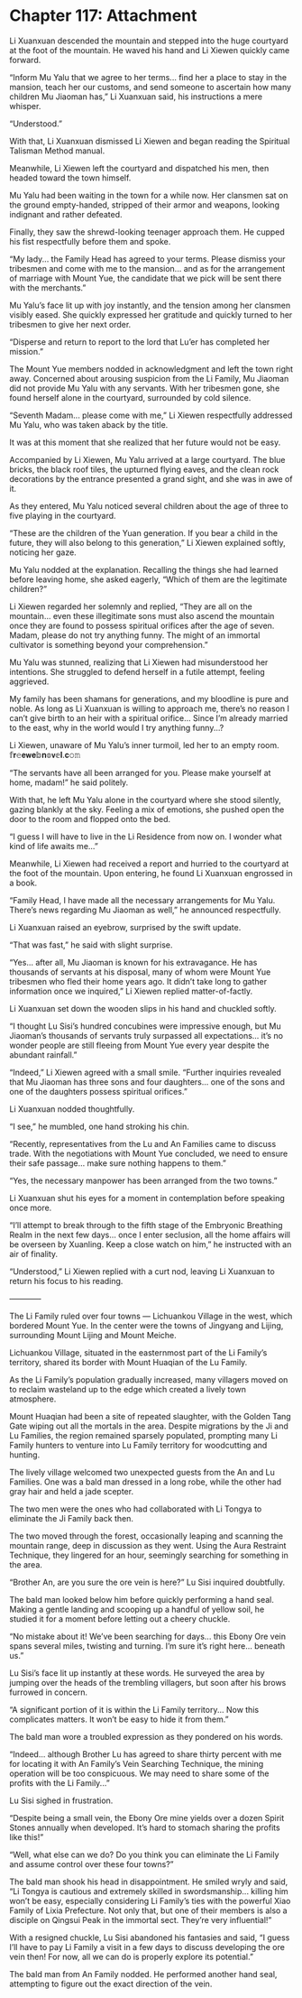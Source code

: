 # Chapter 117: Attachment

Li Xuanxuan descended the mountain and stepped into the huge courtyard at the foot of the mountain. He waved his hand and Li Xiewen quickly came forward.

“Inform Mu Yalu that we agree to her terms... find her a place to stay in the mansion, teach her our customs, and send someone to ascertain how many children Mu Jiaoman has,” Li Xuanxuan said, his instructions a mere whisper.

“Understood.”

With that, Li Xuanxuan dismissed Li Xiewen and began reading the Spiritual Talisman Method manual.

Meanwhile, Li Xiewen left the courtyard and dispatched his men, then headed toward the town himself.

Mu Yalu had been waiting in the town for a while now. Her clansmen sat on the ground empty-handed, stripped of their armor and weapons, looking indignant and rather defeated.

Finally, they saw the shrewd-looking teenager approach them. He cupped his fist respectfully before them and spoke.

“My lady... the Family Head has agreed to your terms. Please dismiss your tribesmen and come with me to the mansion... and as for the arrangement of marriage with Mount Yue, the candidate that we pick will be sent there with the merchants.”

Mu Yalu’s face lit up with joy instantly, and the tension among her clansmen visibly eased. She quickly expressed her gratitude and quickly turned to her tribesmen to give her next order.

“Disperse and return to report to the lord that Lu’er has completed her mission.”

The Mount Yue members nodded in acknowledgment and left the town right away. Concerned about arousing suspicion from the Li Family, Mu Jiaoman did not provide Mu Yalu with any servants. With her tribesmen gone, she found herself alone in the courtyard, surrounded by cold silence.

“Seventh Madam... please come with me,” Li Xiewen respectfully addressed Mu Yalu, who was taken aback by the title.

It was at this moment that she realized that her future would not be easy.

Accompanied by Li Xiewen, Mu Yalu arrived at a large courtyard. The blue bricks, the black roof tiles, the upturned flying eaves, and the clean rock decorations by the entrance presented a grand sight, and she was in awe of it.

As they entered, Mu Yalu noticed several children about the age of three to five playing in the courtyard.

“These are the children of the Yuan generation. If you bear a child in the future, they will also belong to this generation,” Li Xiewen explained softly, noticing her gaze.

Mu Yalu nodded at the explanation. Recalling the things she had learned before leaving home, she asked eagerly, “Which of them are the legitimate children?”

Li Xiewen regarded her solemnly and replied, “They are all on the mountain... even these illegitimate sons must also ascend the mountain once they are found to possess spiritual orifices after the age of seven. Madam, please do not try anything funny. The might of an immortal cultivator is something beyond your comprehension.”

Mu Yalu was stunned, realizing that Li Xiewen had misunderstood her intentions. She struggled to defend herself in a futile attempt, feeling aggrieved.

My family has been shamans for generations, and my bloodline is pure and noble. As long as Li Xuanxuan is willing to approach me, there’s no reason I can’t give birth to an heir with a spiritual orifice... Since I’m already married to the east, why in the world would I try anything funny...?

Li Xiewen, unaware of Mu Yalu’s inner turmoil, led her to an empty room.
𝕗𝐫𝚎𝗲𝘄𝐞𝕓𝐧𝕠𝘃𝕖𝐥.𝐜𝚘𝚖

“The servants have all been arranged for you. Please make yourself at home, madam!” he said politely.

With that, he left Mu Yalu alone in the courtyard where she stood silently, gazing blankly at the sky. Feeling a mix of emotions, she pushed open the door to the room and flopped onto the bed.

“I guess I will have to live in the Li Residence from now on. I wonder what kind of life awaits me...”

Meanwhile, Li Xiewen had received a report and hurried to the courtyard at the foot of the mountain. Upon entering, he found Li Xuanxuan engrossed in a book.

“Family Head, I have made all the necessary arrangements for Mu Yalu. There’s news regarding Mu Jiaoman as well,” he announced respectfully.

Li Xuanxuan raised an eyebrow, surprised by the swift update.

“That was fast,” he said with slight surprise.

“Yes... after all, Mu Jiaoman is known for his extravagance. He has thousands of servants at his disposal, many of whom were Mount Yue tribesmen who fled their home years ago. It didn’t take long to gather information once we inquired,” Li Xiewen replied matter-of-factly.

Li Xuanxuan set down the wooden slips in his hand and chuckled softly.

“I thought Lu Sisi’s hundred concubines were impressive enough, but Mu Jiaoman’s thousands of servants truly surpassed all expectations... it’s no wonder people are still fleeing from Mount Yue every year despite the abundant rainfall.”

“Indeed,” Li Xiewen agreed with a small smile. “Further inquiries revealed that Mu Jiaoman has three sons and four daughters... one of the sons and one of the daughters possess spiritual orifices.”

Li Xuanxuan nodded thoughtfully.

“I see,” he mumbled, one hand stroking his chin.

“Recently, representatives from the Lu and An Families came to discuss trade. With the negotiations with Mount Yue concluded, we need to ensure their safe passage... make sure nothing happens to them.”

“Yes, the necessary manpower has been arranged from the two towns.”

Li Xuanxuan shut his eyes for a moment in contemplation before speaking once more.

“I’ll attempt to break through to the fifth stage of the Embryonic Breathing Realm in the next few days... once I enter seclusion, all the home affairs will be overseen by Xuanling. Keep a close watch on him,” he instructed with an air of finality.

“Understood,” Li Xiewen replied with a curt nod, leaving Li Xuanxuan to return his focus to his reading.

————

The Li Family ruled over four towns — Lichuankou Village in the west, which bordered Mount Yue. In the center were the towns of Jingyang and Lijing, surrounding Mount Lijing and Mount Meiche.

Lichuankou Village, situated in the easternmost part of the Li Family’s territory, shared its border with Mount Huaqian of the Lu Family.

As the Li Family’s population gradually increased, many villagers moved on to reclaim wasteland up to the edge which created a lively town atmosphere.

Mount Huaqian had been a site of repeated slaughter, with the Golden Tang Gate wiping out all the mortals in the area. Despite migrations by the Ji and Lu Families, the region remained sparsely populated, prompting many Li Family hunters to venture into Lu Family territory for woodcutting and hunting.

The lively village welcomed two unexpected guests from the An and Lu Families. One was a bald man dressed in a long robe, while the other had gray hair and held a jade scepter.

The two men were the ones who had collaborated with Li Tongya to eliminate the Ji Family back then.

The two moved through the forest, occasionally leaping and scanning the mountain range, deep in discussion as they went. Using the Aura Restraint Technique, they lingered for an hour, seemingly searching for something in the area.

“Brother An, are you sure the ore vein is here?” Lu Sisi inquired doubtfully.

The bald man looked below him before quickly performing a hand seal. Making a gentle landing and scooping up a handful of yellow soil, he studied it for a moment before letting out a cheery chuckle.

“No mistake about it! We’ve been searching for days... this Ebony Ore vein spans several miles, twisting and turning. I’m sure it’s right here... beneath us.”

Lu Sisi’s face lit up instantly at these words. He surveyed the area by jumping over the heads of the trembling villagers, but soon after his brows furrowed in concern.

“A significant portion of it is within the Li Family territory... Now this complicates matters. It won’t be easy to hide it from them.”

The bald man wore a troubled expression as they pondered on his words.

“Indeed... although Brother Lu has agreed to share thirty percent with me for locating it with An Family’s Vein Searching Technique, the mining operation will be too conspicuous. We may need to share some of the profits with the Li Family...”

Lu Sisi sighed in frustration.

“Despite being a small vein, the Ebony Ore mine yields over a dozen Spirit Stones annually when developed. It’s hard to stomach sharing the profits like this!”

“Well, what else can we do? Do you think you can eliminate the Li Family and assume control over these four towns?”

The bald man shook his head in disappointment. He smiled wryly and said, “Li Tongya is cautious and extremely skilled in swordsmanship... killing him won’t be easy, especially considering Li Family’s ties with the powerful Xiao Family of Lixia Prefecture. Not only that, but one of their members is also a disciple on Qingsui Peak in the immortal sect. They’re very influential!”

With a resigned chuckle, Lu Sisi abandoned his fantasies and said, “I guess I’ll have to pay Li Family a visit in a few days to discuss developing the ore vein then! For now, all we can do is properly explore its potential.”

The bald man from An Family nodded. He performed another hand seal, attempting to figure out the exact direction of the vein.

